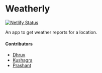 # Weatherly

[![Netlify Status](https://api.netlify.com/api/v1/badges/b4bdf5ad-93dd-4409-a9ce-11779bcc5065/deploy-status)](https://app.netlify.com/sites/my-weatherly-app/deploys)

An app to get weather reports for a location.

#### Contributors

- [Dhruv](https://github.com/dc03)
- [Kushagra](https://github.com/kushagra1711)
- [Prashant](https://github.com/NightCrawler07)